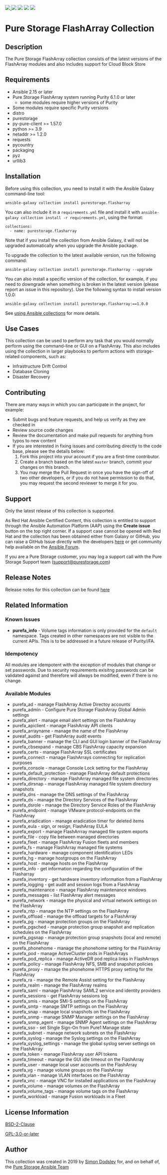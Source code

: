 <a href="https://github.com/Pure-Storage-Ansible/FlashArray-Collection/releases/latest"><img src="https://img.shields.io/github/v/tag/Pure-Storage-Ansible/FlashArray-Collection?label=release">
<a href="COPYING.GPLv3"><img src="https://img.shields.io/badge/license-GPL%20v3.0-brightgreen.svg"></a>
<img src="https://cla-assistant.io/readme/badge/Pure-Storage-Ansible/FlashArray-Collection">
<img src="https://github.com/Pure-Storage-Ansible/FLashArray-Collection/workflows/Pure%20Storage%20Ansible%20CI/badge.svg">
<a href="https://github.com/psf/black"><img src="https://img.shields.io/badge/code%20style-black-000000.svg"></a>

# Pure Storage FlashArray Collection

## Description

The Pure Storage FlashArray collection consists of the latest versions of the FlashArray modules and also includes support for Cloud Block Store

## Requirements

- Ansible 2.15 or later
- Pure Storage FlashArray system running Purity 6.1.0 or later
    - some modules require higher versions of Purity
- Some modules require specific Purity versions
- distro
- purestorage
- py-pure-client >= 1.57.0
- python >= 3.9
- netaddr >= 1.2.0
- requests
- pycountry
- packaging
- pyz
- urllib3

## Installation

Before using this collection, you need to install it with the Ansible Galaxy command-line tool:

```
ansible-galaxy collection install purestorage.flasharray
```

You can also include it in a `requirements.yml` file and install it with `ansible-galaxy collection install -r requirements.yml`, using the format:

```
collections:
  - name: purestorage.flasharray
```

Note that if you install the collection from Ansible Galaxy, it will not be upgraded automatically when you upgrade the Ansible package. 

To upgrade the collection to the latest available version, run the following command:

```
ansible-galaxy collection install purestorage.flasharray --upgrade
```

You can also install a specific version of the collection, for example, if you need to downgrade when something is broken in the latest version (please report an issue in this repository). Use the following syntax to install version 1.0.0:

```
ansible-galaxy collection install purestorage.flasharray:==1.0.0
```

See [using Ansible collections](https://docs.ansible.com/ansible/devel/user_guide/collections_using.html) for more details.

## Use Cases

This collection can be used to perform any task that you would normally perform using the command-line or GUI on a FlashArray. This also includes using the collection in larger playbooks to perform actions with storage-related components, such as:
* Infrastructure Drift Control
* Database Cloning
* Disaster Recovery

## Contributing

There are many ways in which you can participate in the project, for example:

* Submit bugs and feature requests, and help us verify as they are checked in
* Review source code changes
* Review the documentation and make pull requests for anything from typos to new content
* If you are interested in fixing issues and contributing directly to the code base, please see the details below:
    1. Fork this project into your account if you are a first-time contributor.
    2. Create a branch based on the latest `master` branch, commit your changes on this branch.
    3. You may merge the Pull Request in once you have the sign-off of two other developers, or if you do not have permission to do that, you may request the second reviewer to merge it for you.
 
## Support

Only the latest release of this collection is supported.

As Red Hat Ansible Certified Content, this collection is entitled to support through the Ansible Automation Platform (AAP) using the **Create issue** button on the top right corner. If a support case cannot be opened with Red Hat and the collection has been obtained either from Galaxy or GitHub, you can raise a GitHub Issue directly with the developers [here](https://github.com/Pure-Storage-Ansible/FlashArray-Collection/issues) or get community help available on the [Ansible Forum](https://forum.ansible.com/).

If you are a Pure Storage customer, you may log a support call with the Pure Storage Support team ([support\@purestorage.com](mailto:support@purestorage.com?subject=FlashArray-Ansible-Collection))

## Release Notes

Release notes for this collection can be found [here](https://github.com/Pure-Storage-Ansible/FlashArray-Collection/releases)

## Related Information
### Known Issues
* **purefa_info** - Volume tags information is only provided for the ``default`` namespace. Tags created in other namespaces are not visible to the current APIs. This is to be addressed in a future release of Purity//FA. 

### Idempotency

All modules are idempotent with the exception of modules that change or set passwords. Due to security requirements exisitng passwords can be validated against and therefore will always be modified, even if there is no change.

### Available Modules

- purefa_ad - manage FlashArray Active Directoy accounts
- purefa_admin - Configure Pure Storage FlashArray Global Admin settings
- purefa_alert - manage email alert settings on the FlashArray
- purefa_apiclient - manage FlashArray API clients
- purefa_arrayname - manage the name of the FlashArray
- pureaf_audits - get FlashArray audit events
- purefa_banner - manage the CLI and GUI login banner of the FlashArray
- purefa_cbsexpand - manage CBS FlashArray capacity expansion
- purefa_certs - manage FlashArray SSL certificates
- purefa_connect - manage FlashArrays connecting for replication purposes
- purefa_console - manage Console Lock setting for the FlashArray
- purefa_default_protection - manage FlashArray default protections
- purefa_directory - manage FlashArray managed file system directories
- purefa_dirsnap - manage FlashArray managed file system directory snapshots
- purefa_dns - manage the DNS settings of the FlashArray
- purefa_ds - manage the Directory Services of the FlashArray
- purefa_dsrole - manage the Directory Service Roles of the FlashArray
- purefa_endpoint - manage VMware protocol-endpoints on the FlashArray
- purefa_eradication - manage eradication timer for deleted items
- purefa_eula - sign, or resign, FlashArray EULA
- purefa_export - manage FlashArrray managed file system exports
- purefa_file - copy file between managed directories
- purefa_fleet - manage FlashArray Fusion fleets and members
- purefa_fs - manage FlashArray managed file systems
- purefa_hardware - manage component identification LEDs
- purefa_hg - manage hostgroups on the FlashArray
- purefa_host - manage hosts on the FlashArray
- purefa_info - get information regarding the configuration of the Flasharray
- purefa_inventory - get hardware inventory information from a FlashArray
- purefa_logging - get audit and session logs from a FlashArray
- purefa_maintenance - manage FlashArray maintenance windows
- purefa_messages - list FlashArray alert messages
- purefa_network - manage the physical and virtual network settings on the FlashArray
- purefa_ntp - manage the NTP settings on the FlashArray
- purefa_offload - manage the offload targets for a FlashArray
- purefa_pg - manage protection groups on the FlashArray
- purefa_pgsched - manage protection group snapshot and replication schedules on the FlashArray
- purefa_pgsnap - manage protection group snapshots (local and remote) on the FlashArray
- purefa_phonehome - manage the phonehome setting for the FlashArray
- purefa_pod - manage ActiveCluster pods in FlashArrays
- purefa_pod_replica - manage ActiveDR pod replica links in FlashArrays
- purefa_policy - manage FlashArray NFS, SMB and snapshot policies
- purefa_proxy - manage the phonehome HTTPS proxy setting for the FlashArray
- purefa_ra - manage the Remote Assist setting for the FlashArray
- purefa_realm - manage the FlashArray realms
- purefa_saml - manage FlashArray SAML2 service and identity providers
- purefa_sessions - get FlashArray sessions log
- purefa_smis - manage SMI-S settings on the FlashArray
- purefa_smtp - manage SMTP settings on the FlashArray
- purefa_snap - manage local snapshots on the FlashArray
- purefa_snmp - manage SNMP Manager settings on the FlashArray
- purefa_snmp_agent - manage SNMP Agent settings on the FlashArray
- purefa_sso - set Single Sign-On from Pure1 Manage state
- purefa_subnet - manage network subnets on the FlashArray
- purefa_syslog - manage the Syslog settings on the FlashArray
- purefa_syslog_settings - manage the global syslog server settings on the FlashArray
- purefa_token - manage FlashArray user API tokens
- purefa_timeout - manage the GUI idle timeout on the FlashArray
- purefa_user - manage local user accounts on the FlashArray
- purefa_vg - manage volume groups on the FlashArray
- purefa_vlan - manage VLAN interfaces on the FlashArray
- purefa_vnc - manage VNC for installed applications on the FlashArray
- purefa_volume - manage volumes on the FlashArray
- purefa_volume_tags - manage volume tags on the FlashArray
- purefa_workload - manage Fusion workloads in a Fleet

## License Information

[BSD-2-Clause](https://directory.fsf.org/wiki?title=License:FreeBSD)

[GPL-3.0-or-later](https://www.gnu.org/licenses/gpl-3.0.en.html)

## Author

This collection was created in 2019 by [Simon Dodsley](@sdodsley) for, and on behalf of, the [Pure Storage Ansible Team](pure-ansible-team@purestorage.com)
